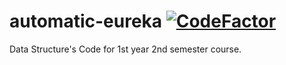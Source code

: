 # automatic-eureka  [![CodeFactor](https://www.codefactor.io/repository/github/shaswata56/automatic-eureka/badge/master)](https://www.codefactor.io/repository/github/shaswata56/automatic-eureka/overview/master)
Data Structure's Code for 1st year 2nd semester course.
